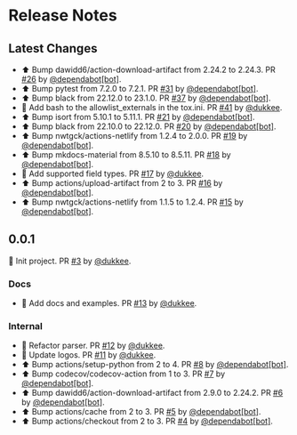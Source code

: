 # Release Notes

## Latest Changes

* ⬆ Bump dawidd6/action-download-artifact from 2.24.2 to 2.24.3. PR [#26](https://github.com/boardpack/filterify/pull/26) by [@dependabot[bot]](https://github.com/apps/dependabot).
* ⬆ Bump pytest from 7.2.0 to 7.2.1. PR [#31](https://github.com/boardpack/filterify/pull/31) by [@dependabot[bot]](https://github.com/apps/dependabot).
* ⬆ Bump black from 22.12.0 to 23.1.0. PR [#37](https://github.com/boardpack/filterify/pull/37) by [@dependabot[bot]](https://github.com/apps/dependabot).
* 🔧 Add bash to the allowlist_externals in the tox.ini. PR [#41](https://github.com/boardpack/filterify/pull/41) by [@dukkee](https://github.com/dukkee).
* ⬆ Bump isort from 5.10.1 to 5.11.1. PR [#21](https://github.com/boardpack/filterify/pull/21) by [@dependabot[bot]](https://github.com/apps/dependabot).
* ⬆ Bump black from 22.10.0 to 22.12.0. PR [#20](https://github.com/boardpack/filterify/pull/20) by [@dependabot[bot]](https://github.com/apps/dependabot).
* ⬆ Bump nwtgck/actions-netlify from 1.2.4 to 2.0.0. PR [#19](https://github.com/boardpack/filterify/pull/19) by [@dependabot[bot]](https://github.com/apps/dependabot).
* ⬆ Bump mkdocs-material from 8.5.10 to 8.5.11. PR [#18](https://github.com/boardpack/filterify/pull/18) by [@dependabot[bot]](https://github.com/apps/dependabot).
* 📝 Add supported field types. PR [#17](https://github.com/boardpack/filterify/pull/17) by [@dukkee](https://github.com/dukkee).
* ⬆ Bump actions/upload-artifact from 2 to 3. PR [#16](https://github.com/boardpack/filterify/pull/16) by [@dependabot[bot]](https://github.com/apps/dependabot).
* ⬆ Bump nwtgck/actions-netlify from 1.1.5 to 1.2.4. PR [#15](https://github.com/boardpack/filterify/pull/15) by [@dependabot[bot]](https://github.com/apps/dependabot).

## 0.0.1

🎉 Init project. PR [#3](https://github.com/boardpack/filterify/pull/3) by [@dukkee](https://github.com/dukkee).

### Docs

* 📝 Add docs and examples. PR [#13](https://github.com/boardpack/filterify/pull/13) by [@dukkee](https://github.com/dukkee).

### Internal

* 🔨 Refactor parser. PR [#12](https://github.com/boardpack/filterify/pull/12) by [@dukkee](https://github.com/dukkee).
* 💄 Update logos. PR [#11](https://github.com/boardpack/filterify/pull/11) by [@dukkee](https://github.com/dukkee).
* ⬆ Bump actions/setup-python from 2 to 4. PR [#8](https://github.com/boardpack/filterify/pull/8) by [@dependabot[bot]](https://github.com/apps/dependabot).
* ⬆ Bump codecov/codecov-action from 1 to 3. PR [#7](https://github.com/boardpack/filterify/pull/7) by [@dependabot[bot]](https://github.com/apps/dependabot).
* ⬆ Bump dawidd6/action-download-artifact from 2.9.0 to 2.24.2. PR [#6](https://github.com/boardpack/filterify/pull/6) by [@dependabot[bot]](https://github.com/apps/dependabot).
* ⬆ Bump actions/cache from 2 to 3. PR [#5](https://github.com/boardpack/filterify/pull/5) by [@dependabot[bot]](https://github.com/apps/dependabot).
* ⬆ Bump actions/checkout from 2 to 3. PR [#4](https://github.com/boardpack/filterify/pull/4) by [@dependabot[bot]](https://github.com/apps/dependabot).

